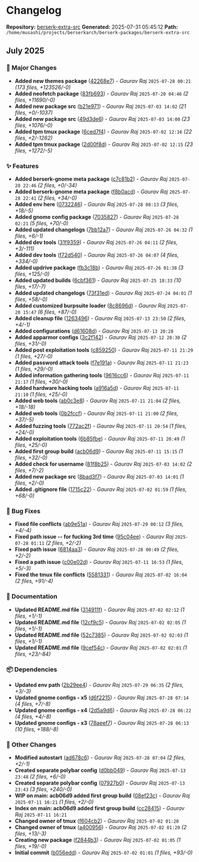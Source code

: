 # Changelog

**Repository:** [berserk-extra-src](git@gitlab.com:berserkarch/berserk-packages/berserk-extra-src.git)
**Generated:** 2025-07-31 05:45:12
**Path:** `/home/musashi/projects/berserkarch/berserk-packages/berserk-extra-src`

## July 2025

### 🚀 Major Changes

- **Added new themes package** ([42268e7](git@gitlab.com:berserkarch/berserk-packages/berserk-extra-src/-/commit/42268e76fde5c7985078e02edf984e88a9eb1ebb)) - *Gaurav Raj* `2025-07-28 00:21` *(173 files, +123526/-0)*
- **Added neofetch package** ([83fb693](git@gitlab.com:berserkarch/berserk-packages/berserk-extra-src/-/commit/83fb6931794f4d14d072ed26be61d6b10a353313)) - *Gaurav Raj* `2025-07-20 04:46` *(2 files, +11690/-0)*
- **Added new package src** ([b21e971](git@gitlab.com:berserkarch/berserk-packages/berserk-extra-src/-/commit/b21e971796d5c494987860ac1a92ddb1fb9bae7f)) - *Gaurav Raj* `2025-07-03 14:02` *(21 files, +0/-1037)*
- **Added new package src** ([49d3de6](git@gitlab.com:berserkarch/berserk-packages/berserk-extra-src/-/commit/49d3de6e2384345b9657929dc14a022a3f6246cb)) - *Gaurav Raj* `2025-07-03 14:00` *(23 files, +1076/-0)*
- **Added tpm tmux package** ([6ced7f4](git@gitlab.com:berserkarch/berserk-packages/berserk-extra-src/-/commit/6ced7f47ce2eb4a8ac6024153ff3f5bdf581ce32)) - *Gaurav Raj* `2025-07-02 12:16` *(22 files, +2/-1262)*
- **Added tpm tmux package** ([2d00f8d](git@gitlab.com:berserkarch/berserk-packages/berserk-extra-src/-/commit/2d00f8d5b3ca2c042dc69b0fd8a8e76ad4f5fd05)) - *Gaurav Raj* `2025-07-02 12:15` *(23 files, +1272/-5)*

### ✨ Features

- **Added berserk-gnome meta package** ([c7c81b2](git@gitlab.com:berserkarch/berserk-packages/berserk-extra-src/-/commit/c7c81b2e9ee37981a4c15049fab56bda5f710d69)) - *Gaurav Raj* `2025-07-28 22:46` *(2 files, +0/-34)*
- **Added berserk-gnome meta package** ([f8b0acd](git@gitlab.com:berserkarch/berserk-packages/berserk-extra-src/-/commit/f8b0acd5ae909eaeddd7cb76bc3c7582ef2932a9)) - *Gaurav Raj* `2025-07-28 22:41` *(2 files, +34/-0)*
- **Added env here** ([0732246](git@gitlab.com:berserkarch/berserk-packages/berserk-extra-src/-/commit/0732246f3722b00292e915c98a4739c0cf05d1b5)) - *Gaurav Raj* `2025-07-28 08:13` *(3 files, +18/-5)*
- **Added gnome config package** ([7035827](git@gitlab.com:berserkarch/berserk-packages/berserk-extra-src/-/commit/70358270962cb90e43cc1fb8102dd3f6cd9fd388)) - *Gaurav Raj* `2025-07-28 02:21` *(5 files, +70/-0)*
- **Added updated changelogs** ([7bb12a7](git@gitlab.com:berserkarch/berserk-packages/berserk-extra-src/-/commit/7bb12a7bb8f01daeec84de80c87c5368ee862110)) - *Gaurav Raj* `2025-07-26 04:32` *(1 files, +6/-1)*
- **Added dev tools** ([31f9359](git@gitlab.com:berserkarch/berserk-packages/berserk-extra-src/-/commit/31f935917a584b7764f06dc139592dcde50c3ad0)) - *Gaurav Raj* `2025-07-26 04:11` *(2 files, +3/-111)*
- **Added dev tools** ([f72d540](git@gitlab.com:berserkarch/berserk-packages/berserk-extra-src/-/commit/f72d540c31390f283cd23f13e4fca3d5a10f957a)) - *Gaurav Raj* `2025-07-26 04:07` *(4 files, +334/-0)*
- **Added updrive package** ([fb3c18b](git@gitlab.com:berserkarch/berserk-packages/berserk-extra-src/-/commit/fb3c18b188be784b8a17de803ac72cbebf80d130)) - *Gaurav Raj* `2025-07-26 01:38` *(3 files, +125/-0)*
- **Added updated builds** ([6cbf361](git@gitlab.com:berserkarch/berserk-packages/berserk-extra-src/-/commit/6cbf361364d2728029b81088c406e95be68e33d4)) - *Gaurav Raj* `2025-07-25 18:33` *(10 files, +17/-7)*
- **Added updated changelogs** ([73f31ed](git@gitlab.com:berserkarch/berserk-packages/berserk-extra-src/-/commit/73f31eda55087912c5f27997377198b063b91d70)) - *Gaurav Raj* `2025-07-24 04:01` *(1 files, +58/-0)*
- **Added customized burpsuite loader** ([8c8696d](git@gitlab.com:berserkarch/berserk-packages/berserk-extra-src/-/commit/8c8696d6002b859758234d9a0dece3fd2284509b)) - *Gaurav Raj* `2025-07-20 15:47` *(6 files, +87/-0)*
- **Added cleanup file** ([1263496](git@gitlab.com:berserkarch/berserk-packages/berserk-extra-src/-/commit/1263496da3e353c02789d710532edd45cc35455e)) - *Gaurav Raj* `2025-07-13 23:50` *(2 files, +4/-1)*
- **Added configurations** ([d61608d](git@gitlab.com:berserkarch/berserk-packages/berserk-extra-src/-/commit/d61608daffa78e8ff5a0543d218f8258470aaf6e)) - *Gaurav Raj* `2025-07-13 20:28`
- **Added apparmor configs** ([3c2f142](git@gitlab.com:berserkarch/berserk-packages/berserk-extra-src/-/commit/3c2f1422603431ea619da761fc7a58d2a9ebfb92)) - *Gaurav Raj* `2025-07-12 20:30` *(2 files, +31/-0)*
- **Added post exploitation tools** ([c859250](git@gitlab.com:berserkarch/berserk-packages/berserk-extra-src/-/commit/c85925018884a6120bfb70bc50c0bf34a7e7e185)) - *Gaurav Raj* `2025-07-11 21:29` *(1 files, +27/-0)*
- **Added password attack tools** ([f7e191a](git@gitlab.com:berserkarch/berserk-packages/berserk-extra-src/-/commit/f7e191aae5b5ee953c87bdef9ee0cdf6acf7895c)) - *Gaurav Raj* `2025-07-11 21:23` *(1 files, +29/-0)*
- **Added information gathering tools** ([9616cc6](git@gitlab.com:berserkarch/berserk-packages/berserk-extra-src/-/commit/9616cc670cc6be31deca787096005ef7c3dd9c3d)) - *Gaurav Raj* `2025-07-11 21:17` *(1 files, +30/-0)*
- **Added hardware hacking tools** ([a916a5d](git@gitlab.com:berserkarch/berserk-packages/berserk-extra-src/-/commit/a916a5dbf01889de5be8b2a854147918e72aac94)) - *Gaurav Raj* `2025-07-11 21:10` *(1 files, +25/-0)*
- **Added web tools** ([ab0c3e8](git@gitlab.com:berserkarch/berserk-packages/berserk-extra-src/-/commit/ab0c3e819958b693e723106f0c893a33ac490ce6)) - *Gaurav Raj* `2025-07-11 21:04` *(2 files, +18/-18)*
- **Added web tools** ([0b2fccf](git@gitlab.com:berserkarch/berserk-packages/berserk-extra-src/-/commit/0b2fccf991a5d62aa17d4ece008c6630919112a5)) - *Gaurav Raj* `2025-07-11 21:00` *(2 files, +37/-5)*
- **Added fuzzing tools** ([772ac2f](git@gitlab.com:berserkarch/berserk-packages/berserk-extra-src/-/commit/772ac2f9b19198147d64f94983195c2117cf951b)) - *Gaurav Raj* `2025-07-11 20:54` *(1 files, +24/-0)*
- **Added exploitation tools** ([6b85fbe](git@gitlab.com:berserkarch/berserk-packages/berserk-extra-src/-/commit/6b85fbe50575dabc691234bc96bc2cf2f3f5748c)) - *Gaurav Raj* `2025-07-11 20:49` *(1 files, +25/-0)*
- **Added first group build** ([acb06d9](git@gitlab.com:berserkarch/berserk-packages/berserk-extra-src/-/commit/acb06d90e7f825a5b1b24777476b9bef3af0f5cb)) - *Gaurav Raj* `2025-07-11 15:15` *(1 files, +32/-0)*
- **Added check for username** ([81f8b25](git@gitlab.com:berserkarch/berserk-packages/berserk-extra-src/-/commit/81f8b25492e7ea5622a8acc98fd1a35955f374c9)) - *Gaurav Raj* `2025-07-03 14:02` *(2 files, +7/-2)*
- **Added new package src** ([8bad3f7](git@gitlab.com:berserkarch/berserk-packages/berserk-extra-src/-/commit/8bad3f76f64612a5d49b1a8458fcaafd914812cb)) - *Gaurav Raj* `2025-07-03 14:01` *(1 files, +2/-0)*
- **Added .gitignore file** ([1715c22](git@gitlab.com:berserkarch/berserk-packages/berserk-extra-src/-/commit/1715c224897042eb06a636fa5d403cd93ff27a09)) - *Gaurav Raj* `2025-07-02 01:59` *(1 files, +68/-0)*

### 🐛 Bug Fixes

- **Fixed file conflicts** ([ab9e51a](git@gitlab.com:berserkarch/berserk-packages/berserk-extra-src/-/commit/ab9e51a30ea67a5596e1b3cc892c964abd009445)) - *Gaurav Raj* `2025-07-29 00:12` *(3 files, +4/-4)*
- **Fixed path issue -- for fucking 3rd time** ([95c04ee](git@gitlab.com:berserkarch/berserk-packages/berserk-extra-src/-/commit/95c04eea7a1798b424a11c7c033ca5ec14c04a8d)) - *Gaurav Raj* `2025-07-28 01:11` *(2 files, +2/-2)*
- **Fixed path issue** ([6814aa3](git@gitlab.com:berserkarch/berserk-packages/berserk-extra-src/-/commit/6814aa31566b7b2d89d22cb43e236ce7421ab437)) - *Gaurav Raj* `2025-07-28 00:49` *(2 files, +2/-2)*
- **Fixed a path issue** ([c00e02d](git@gitlab.com:berserkarch/berserk-packages/berserk-extra-src/-/commit/c00e02df797b24ebb3b43958343f03cf5b51ca22)) - *Gaurav Raj* `2025-07-11 16:53` *(1 files, +5/-3)*
- **Fixed the tmux file conflicts** ([5581331](git@gitlab.com:berserkarch/berserk-packages/berserk-extra-src/-/commit/5581331f04eee7c682beb659999826e7ab3169f1)) - *Gaurav Raj* `2025-07-02 16:04` *(2 files, +91/-4)*

### 📖 Documentation

- **Updated README.md file** ([314911f](git@gitlab.com:berserkarch/berserk-packages/berserk-extra-src/-/commit/314911f6795d65bdaedaebc7a3003ca196fbc3f6)) - *Gaurav Raj* `2025-07-02 02:12` *(1 files, +1/-1)*
- **Updated README.md file** ([12cf9c5](git@gitlab.com:berserkarch/berserk-packages/berserk-extra-src/-/commit/12cf9c5407547e66bde278b8013ea0d7397d3287)) - *Gaurav Raj* `2025-07-02 02:05` *(1 files, +1/-1)*
- **Updated README.md file** ([52c7385](git@gitlab.com:berserkarch/berserk-packages/berserk-extra-src/-/commit/52c7385304ad9d3dac10c24dc0159e0621f8b251)) - *Gaurav Raj* `2025-07-02 02:03` *(1 files, +1/-1)*
- **Updated README.md file** ([9cef54c](git@gitlab.com:berserkarch/berserk-packages/berserk-extra-src/-/commit/9cef54cfd031f3e65221bfce1af6b69729418596)) - *Gaurav Raj* `2025-07-02 02:01` *(1 files, +23/-84)*

### 📦 Dependencies

- **Updated env path** ([2b29ee4](git@gitlab.com:berserkarch/berserk-packages/berserk-extra-src/-/commit/2b29ee44dad24a49da8daf98c97501598b5bea1f)) - *Gaurav Raj* `2025-07-29 06:35` *(2 files, +3/-3)*
- **Updated gnome configs - x5** ([d6f2215](git@gitlab.com:berserkarch/berserk-packages/berserk-extra-src/-/commit/d6f2215ae3aad0b18bbf53b06f22a0a060719757)) - *Gaurav Raj* `2025-07-28 07:14` *(4 files, +7/-8)*
- **Updated gnome configs - x4** ([2d5a9d6](git@gitlab.com:berserkarch/berserk-packages/berserk-extra-src/-/commit/2d5a9d627743956ed6a1cb04be697cdd12c82de7)) - *Gaurav Raj* `2025-07-28 06:22` *(4 files, +4/-8)*
- **Updated gnome configs - x3** ([78aeef7](git@gitlab.com:berserkarch/berserk-packages/berserk-extra-src/-/commit/78aeef767788146fde2eeacd032815106ed2632a)) - *Gaurav Raj* `2025-07-28 06:13` *(10 files, +188/-8)*

### 🔧 Other Changes

- **Modified autostart** ([ad678c6](git@gitlab.com:berserkarch/berserk-packages/berserk-extra-src/-/commit/ad678c6730265468a111cac982f43bd6daa2e2b9)) - *Gaurav Raj* `2025-07-28 07:04` *(2 files, +2/-1)*
- **Created separate polybar config** ([d0bb049](git@gitlab.com:berserkarch/berserk-packages/berserk-extra-src/-/commit/d0bb049420f084d79f1cea66433a0259090af921)) - *Gaurav Raj* `2025-07-13 23:48` *(2 files, +6/-0)*
- **Created separate polybar config** ([07927b0](git@gitlab.com:berserkarch/berserk-packages/berserk-extra-src/-/commit/07927b093ca517708ca67e24bca49cba24fe194e)) - *Gaurav Raj* `2025-07-13 23:43` *(3 files, +240/-0)*
- **WIP on main: acb06d9 added first group build** ([08ef23c](git@gitlab.com:berserkarch/berserk-packages/berserk-extra-src/-/commit/08ef23cc91287893b198020004c0ac6ca90963a5)) - *Gaurav Raj* `2025-07-11 16:21` *(1 files, +2/-0)*
- **Index on main: acb06d9 added first group build** ([cc28415](git@gitlab.com:berserkarch/berserk-packages/berserk-extra-src/-/commit/cc2841567bde6ce6b874527fc4c8d84336431749)) - *Gaurav Raj* `2025-07-11 16:21`
- **Changed owner of tmux** ([f604cb2](git@gitlab.com:berserkarch/berserk-packages/berserk-extra-src/-/commit/f604cb2e107f2228bae87ce263eeccca7cc9c13d)) - *Gaurav Raj* `2025-07-02 01:20`
- **Changed owner of tmux** ([a400956](git@gitlab.com:berserkarch/berserk-packages/berserk-extra-src/-/commit/a40095633d199e28a5720a9facc3a09f7b41aa29)) - *Gaurav Raj* `2025-07-02 01:20` *(2 files, +13/-3)*
- **Creating new package** ([f2844b3](git@gitlab.com:berserkarch/berserk-packages/berserk-extra-src/-/commit/f2844b3f596a60b6faf02abfb8cac401f546a470)) - *Gaurav Raj* `2025-07-02 01:05` *(1 files, +19/-0)*
- **Initial commit** ([b056edd](git@gitlab.com:berserkarch/berserk-packages/berserk-extra-src/-/commit/b056eddd2be30ad6e0763dca57f18afe45141cb5)) - *Gaurav Raj* `2025-07-02 01:01` *(1 files, +93/-0)*

